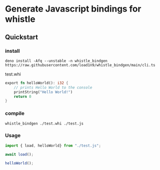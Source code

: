 # Generate Javascript bindings for whistle


## Quickstart

### install 

```
deno install -Afq --unstable -n whistle_bindgen https://raw.githubusercontent.com/load1n9/whistle_bindgen/main/cli.ts
```
test.whi
```rs
export fn helloWorld(): i32 {
    // prints Hello World to the console 
    printString("Hello World!")
    return 0
}
```

### compile
```
whistle_bindgen ./test.whi ./test.js
```

### Usage

```typescript
import { load, helloWorld} from "./test.js";

await load();

helloWorld();
```
